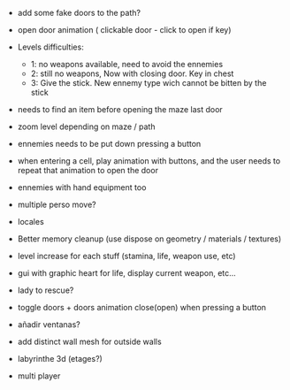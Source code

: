 - add some fake doors to the path?

- open door animation ( clickable door - click to open if key)
- Levels difficulties:
    * 1: no weapons available, need to avoid the ennemies
    * 2: still no weapons, Now with closing door. Key in chest
    * 3: Give the stick. New ennemy type wich cannot be bitten by the stick

- needs to find an item before opening the maze last door
- zoom level depending on maze / path
- ennemies needs to be put down pressing a button
- when entering a cell, play animation with buttons, and the user needs to repeat that animation to open the door
- ennemies with hand equipment too
- multiple perso move?
- locales
- Better memory cleanup (use dispose on geometry / materials / textures)
- level increase for each stuff (stamina, life, weapon use, etc)
- gui  with graphic heart for life, display current weapon, etc...
- lady to rescue?
- toggle doors + doors animation close(open) when pressing a button
- añadir ventanas?
- add distinct wall mesh for outside walls
- labyrinthe 3d (etages?)
- multi player
